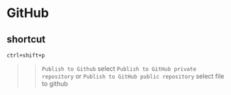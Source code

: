 # GitHub
## shortcut
`ctrl+shift+p` 
>> `Publish to Github` 
>> select `Publish to GitHub private repository` or `Publish to GitHub public repository`
>> select file to github

#
##